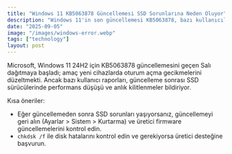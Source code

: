 ```yaml
---
title: "Windows 11 KB5063878 Güncellemesi SSD Sorunlarına Neden Oluyor"
description: "Windows 11'in son güncellemesi KB5063878, bazı kullanıcılarda SSD performans sorunlarına yol açıyor. Sorunun çözümü ve etkilenen sistemler hakkında detaylar."
date: "2025-09-05"
image: "/images/windows-error.webp"
tags: ["technology"]
layout: post
---
```


Microsoft, Windows 11 24H2 için KB5063878 güncellemesini geçen Salı dağıtmaya başladı; amaç yeni cihazlarda oturum açma gecikmelerini düzeltmekti. Ancak bazı kullanıcı raporları, güncelleme sonrası SSD sürücülerinde performans düşüşü ve anlık kilitlenmeler bildiriyor.

Kısa öneriler:

- Eğer güncellemeden sonra SSD sorunları yaşıyorsanız, güncellemeyi geri alın (Ayarlar > Sistem > Kurtarma) ve üretici firmware güncellemelerini kontrol edin.
- `chkdsk /f` ile disk hatalarını kontrol edin ve gerekiyorsa üretici desteğine başvurun.
